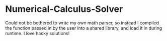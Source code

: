 # Numerical-Calculus-Solver
Could not be bothered to write my own math parser, so instead I compiled the function passed in by the user into a shared library,
and load it in during runtime. I love hacky solutions!

